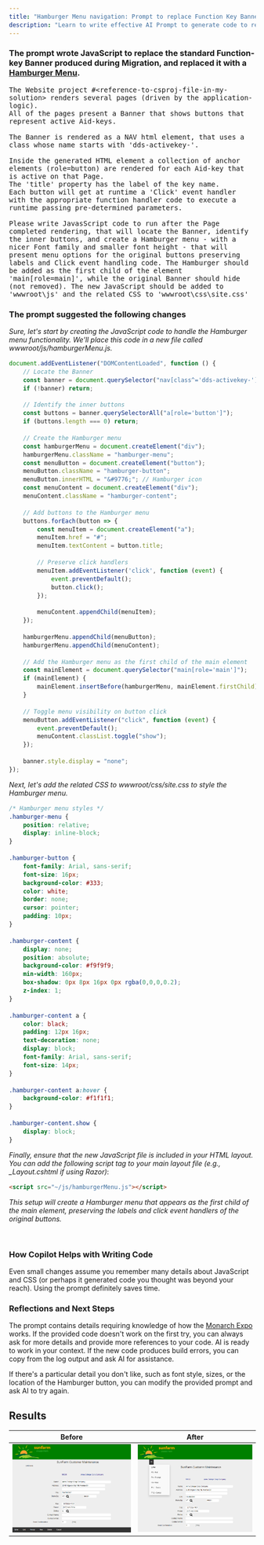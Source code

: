 ```yaml
---
title: "Hamburger Menu navigation: Prompt to replace Function Key Banner."
description: "Learn to write effective AI Prompt to generate code to replace Application Function Key Banner with a Hamburger Menu."
---
```


### The prompt wrote JavaScript to replace the standard Function-key Banner produced during Migration, and replaced it with a [Hamburger Menu](https://apix-drive.com/en/blog/ecommerce/hamburger-menu-definition).


<style>
pre {
  white-space: pre-wrap; /* Wraps the text */
  word-wrap: break-word; /* Prevents overflow */
}
</style>

<pre>The Website project #&lt;reference-to-csproj-file-in-my-solution&gt; renders several pages (driven by the application-logic). 
All of the pages present a Banner that shows buttons that represent active Aid-keys. 

The Banner is rendered as a NAV html element, that uses a class whose name starts with 'dds-activekey-'. 

Inside the generated HTML element a collection of anchor elements (role=button) are rendered for each Aid-key that is active on that Page. 
The 'title' property has the label of the key name. 
Each button will get at runtime a 'Click' event handler with the appropriate function handler code to execute a runtime passing pre-determined parameters. 

Please write JavasScript code to run after the Page completed rendering, that will locate the Banner, identify the inner buttons, and create a Hamburger menu - with a nicer Font family and smaller font height - that will present menu options for the original buttons preserving labels and Click event handling code. The Hamburger should be added as the first child of the element 'main[role=main]', while the original Banner should hide (not removed). The new JavaScript should be added to 'wwwroot\js' and the related CSS to 'wwwroot\css\site.css'
</pre>

<style>
pre {
  white-space: pre
  word-wrap: normal
}
</style>

### The prompt suggested the following changes

*Sure, let's start by creating the JavaScript code to handle the Hamburger menu functionality. We'll place this code in a new file called wwwroot/js/hamburgerMenu.js.*

```js
document.addEventListener("DOMContentLoaded", function () {
    // Locate the Banner
    const banner = document.querySelector("nav[class^='dds-activekey-']");
    if (!banner) return;

    // Identify the inner buttons
    const buttons = banner.querySelectorAll("a[role='button']");
    if (buttons.length === 0) return;

    // Create the Hamburger menu
    const hamburgerMenu = document.createElement("div");
    hamburgerMenu.className = "hamburger-menu";
    const menuButton = document.createElement("button");
    menuButton.className = "hamburger-button";
    menuButton.innerHTML = "&#9776;"; // Hamburger icon
    const menuContent = document.createElement("div");
    menuContent.className = "hamburger-content";

    // Add buttons to the Hamburger menu
    buttons.forEach(button => {
        const menuItem = document.createElement("a");
        menuItem.href = "#";
        menuItem.textContent = button.title;

        // Preserve click handlers
        menuItem.addEventListener('click', function (event) {
            event.preventDefault();
            button.click();
        });

        menuContent.appendChild(menuItem);
    });

    hamburgerMenu.appendChild(menuButton);
    hamburgerMenu.appendChild(menuContent);

    // Add the Hamburger menu as the first child of the main element
    const mainElement = document.querySelector("main[role='main']");
    if (mainElement) {
        mainElement.insertBefore(hamburgerMenu, mainElement.firstChild);
    }

    // Toggle menu visibility on button click
    menuButton.addEventListener("click", function (event) {
        event.preventDefault();
        menuContent.classList.toggle("show");
    });

    banner.style.display = "none";
});
```


*Next, let's add the related CSS to wwwroot/css/site.css to style the Hamburger menu.*



```css
/* Hamburger menu styles */
.hamburger-menu {
    position: relative;
    display: inline-block;
}

.hamburger-button {
    font-family: Arial, sans-serif;
    font-size: 16px;
    background-color: #333;
    color: white;
    border: none;
    cursor: pointer;
    padding: 10px;
}

.hamburger-content {
    display: none;
    position: absolute;
    background-color: #f9f9f9;
    min-width: 160px;
    box-shadow: 0px 8px 16px 0px rgba(0,0,0,0.2);
    z-index: 1;
}

.hamburger-content a {
    color: black;
    padding: 12px 16px;
    text-decoration: none;
    display: block;
    font-family: Arial, sans-serif;
    font-size: 14px;
}

.hamburger-content a:hover {
    background-color: #f1f1f1;
}

.hamburger-content.show {
    display: block;
}
```

*Finally, ensure that the new JavaScript file is included in your HTML layout. You can add the following script tag to your main layout file (e.g., _Layout.cshtml if using Razor)*:

```html
<script src="~/js/hamburgerMenu.js"></script>
```

*This setup will create a Hamburger menu that appears as the first child of the main element, preserving the labels and click event handlers of the original buttons.*

<br>

### How Copilot Helps with Writing Code

Even small changes assume you remember many details about JavaScript and CSS (or perhaps it generated code you thought was beyond your reach). Using the prompt definitely saves time.

### Reflections and Next Steps

The prompt contains details requiring knowledge of how the [Monarch Expo](/manuals/enhancements/enhancing-ui/user-client-scripting.html) works. If the provided code doesn't work on the first try, you can always ask for more details and provide more references to your code. AI is ready to work in your context. If the new code produces build errors, you can copy from the log output and ask AI for assistance.

If there's a particular detail you don't like, such as font style, sizes, or the location of the Hamburger button, you can modify the provided prompt and ask AI to try again.

## Results

| Before | After |
| :-: | :-: |
| ![Before](../images/original-banner.png) | ![After](../images/banner-replaced-hamburger-menu.png) |
